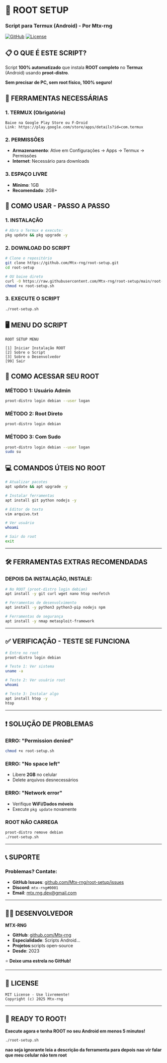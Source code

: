 # 📱 **ROOT SETUP**
### **Script para Termux (Android) - Por Mtx-rng**

[![GitHub](https://img.shields.io/badge/GitHub-Mtx--rng-blue?logo=github)](https://github.com/Mtx-rng)
[![License](https://img.shields.io/badge/License-MIT-green)](LICENSE)


## 📋 **O QUE É ESTE SCRIPT?**

Script **100% automatizado** que instala **ROOT completo** no **Termux** (Android) usando **proot-distro**. 

**Sem precisar de PC, sem root físico, 100% seguro!**

## 📱 **FERRAMENTAS NECESSÁRIAS**

### **1. TERMUX** (Obrigatório)
```
Baixe na Google Play Store ou F-Droid
Link: https://play.google.com/store/apps/details?id=com.termux
```

### **2. PERMISSÕES**
- **Armazenamento**: Ative em Configurações → Apps → Termux → Permissões
- **Internet**: Necessário para downloads

### **3. ESPAÇO LIVRE**
- **Mínimo**: 1GB
- **Recomendado**: 2GB+


## 🚀 **COMO USAR - PASSO A PASSO**

### **1. INSTALAÇÃO**
```bash
# Abra o Termux e execute:
pkg update && pkg upgrade -y
```

### **2. DOWNLOAD DO SCRIPT**
```bash
# Clone o repositório
git clone https://github.com/Mtx-rng/root-setup.git
cd root-setup

# OU baixe direto
curl -O https://raw.githubusercontent.com/Mtx-rng/root-setup/main/root-setup.sh
chmod +x root-setup.sh
```

### **3. EXECUTE O SCRIPT**
```bash
./root-setup.sh
```

## 🖥️ **MENU DO SCRIPT**

```
ROOT SETUP MENU

[1] Iniciar Instalação ROOT
[2] Sobre o Script
[3] Sobre o Desenvolvedor
[99] Sair
```
## 🔑 **COMO ACESSAR SEU ROOT**

### **MÉTODO 1: Usuário Admin**
```bash
proot-distro login debian --user logan
```

### **MÉTODO 2: Root Direto**
```bash
proot-distro login debian
```

### **MÉTODO 3: Com Sudo**
```bash
proot-distro login debian --user logan
sudo su
```
## 💻 **COMANDOS ÚTEIS NO ROOT**

```bash
# Atualizar pacotes
apt update && apt upgrade -y

# Instalar ferramentas
apt install git python nodejs -y

# Editor de texto
vim arquivo.txt

# Ver usuário
whoami

# Sair do root
exit
```

---

## 🛠️ **FERRAMENTAS EXTRAS RECOMENDADAS**

### **DEPOIS DA INSTALAÇÃO, INSTALE:**
```bash
# No ROOT (proot-distro login debian)
apt install -y git curl wget nano htop neofetch

# Ferramentas de desenvolvimento
apt install -y python3 python3-pip nodejs npm

# Ferramentas de segurança
apt install -y nmap metasploit-framework
```

---

## ✅ **VERIFICAÇÃO - TESTE SE FUNCIONA**

```bash
# Entre no root
proot-distro login debian

# Teste 1: Ver sistema
uname -a

# Teste 2: Ver usuário root
whoami

# Teste 3: Instalar algo
apt install htop -y
htop
```

---

## ❗ **SOLUÇÃO DE PROBLEMAS**

### **ERRO: "Permission denied"**
```bash
chmod +x root-setup.sh
```

### **ERRO: "No space left"**
- Libere **2GB** no celular
- Delete arquivos desnecessários

### **ERRO: "Network error"**
- Verifique **WiFi/Dados móveis**
- Execute `pkg update` novamente

### **ROOT NÃO CARREGA**
```bash
proot-distro remove debian
./root-setup.sh
```

---

## 📞 **SUPORTE**

### **Problemas? Contate:**
- **GitHub Issues**: [github.com/Mtx-rng/root-setup/issues](https://github.com/Mtx-rng/root-setup/issues)
- **Discord**: `mtx-rng#0001`
- **Email**: mtx.rng.dev@gmail.com

---

## 👨‍💻 **DESENVOLVEDOR**

**MTX-RNG**  
- **GitHub**: [github.com/Mtx-rng](https://github.com/Mtx-rng)  
- **Especialidade**: Scripts Android...
- **Projetos**:scripts open-source  
- **Desde**: 2023

⭐ **Deixe uma estrela no GitHub!**

---

## 📄 **LICENSE**
```
MIT License - Use livremente!
Copyright (c) 2025 Mtx-rng
```

---

## 🎉 **READY TO ROOT!**

**Execute agora e tenha ROOT no seu Android em menos 5 minutos!**

```bash
./root-setup.sh
```

**nao seja ignorante leia a descrição da ferramenta para depois nao vir falar que meu celular não tem root**
